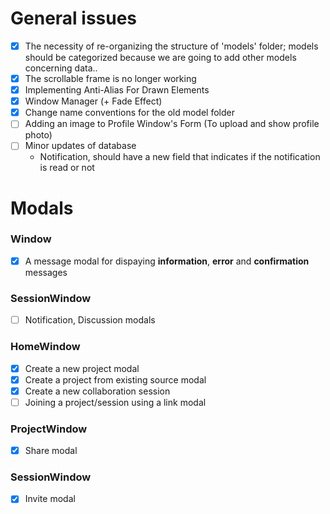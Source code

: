 # General issues
- [X] The necessity of re-organizing the structure of 'models' folder; models should be categorized
because we are going to add other models concerning data..
- [X] The scrollable frame is no longer working
- [X] Implementing Anti-Alias For Drawn Elements
- [X] Window Manager (+ Fade Effect)
- [X] Change name conventions for the old model folder
- [ ] Adding an image to Profile Window's Form (To upload and show profile photo)
- [ ] Minor updates of database
  - Notification, should have a new field that indicates if the notification is read or not

# Modals
### Window
- [X] A message modal for dispaying **information**, **error** and **confirmation** messages
### SessionWindow
- [ ] Notification, Discussion modals
### HomeWindow
- [X] Create a new project modal
- [X] Create a project from existing source modal
- [X] Create a new collaboration session
- [ ] Joining a project/session using a link modal
### ProjectWindow
- [X] Share modal
### SessionWindow
- [X] Invite modal
